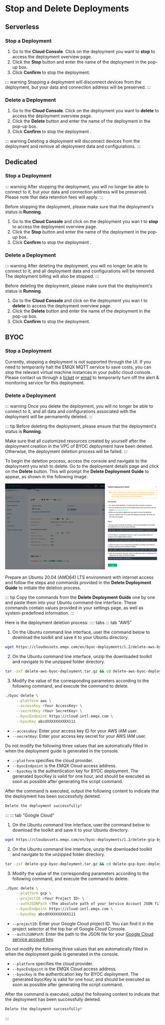 # Stop and Delete Deployments

## Serverless

### Stop a Deployment

1. Go to the **Cloud Console**. Click on the deployment you want to **stop** to access the deployment overview page.
2. Click the **Stop** button and enter the name of the deployment in the pop-up box.
3. Click **Confirm** to stop the deployment.

::: warning
Stopping a deployment will disconnect devices from the deployment, but your data and connection address will be preserved.
:::

### Delete a Deployment

1. Go to the **Cloud Console**. Click on the deployment you want to **delete** to access the deployment overview page.
2. Click the **Delete** button and enter the name of the deployment in the pop-up box.
3. Click **Confirm** to stop the deployment .

::: warning
Deleting a deployment will disconnect devices from the deployment and remove all deployment data and configurations.
:::


## Dedicated

### Stop a Deployment
::: warning
After stopping the deployment, you will no longer be able to connect to it, but your data and connection address will be preserved. Please note that data retention fees will apply.
:::

Before stopping the deployment, please make sure that the deployment's status is **Running**.

1. Go to the **Cloud Console** and click on the deployment you wan t to **stop** to access the deployment overview page.
2. Click the **Stop** button and enter the name of the deployment in the pop-up box.
3. Click **Confirm** to stop the deployment .


### Delete a Deployment
::: warning
After deleting the deployment, you will no longer be able to connect to it, and all deployment data and configurations will be removed. The deployment billing will also be stopped.
:::

Before deleting the deployment, please make sure that the deployment's status is **Running**.

1. Go to the **Cloud Console** and click on the deployment you wan t to **delete** to access the deployment overview page.
2. Click the **Delete** button and enter the name of the deployment in the pop-up box.
3. Click **Confirm** to stop the deployment.


## BYOC

### Stop a Deployment
Currently, stopping a deployment is not supported through the UI. If you need to temporarily halt the EMQX MQTT service to save costs, you can stop the relevant virtual machine instances in your public cloud console. Please contact us through a [ticket](../feature/tickets.md) or [email](mailto:cloud-support@emqx.io) to temporarily turn off the alert & monitoring service for this deployment.

### Delete a Deployment
::: warning
Once you delete the deployment, you will no longer be able to connect to it, and all data and configurations associated with the deployment will be permanently deleted.
:::

::: tip
Before deleting the deployment, please ensure that the deployment's status is **Running**.

Make sure that all customized resources created by yourself after the deployment creation in the VPC of BYOC deployment have been deleted. Otherwise, the deployment deletion process will be failed.
:::

To begin the deletion process, access the console and navigate to the deployment you wish to delete. Go to the deployment details page and click on the **Delete** button. This will prompt the **Delete Deployment Guide** to appear, as shown in the following image:

![byoc_delete_deployment](./_assets/byoc_delete_deployment.png)

Prepare an Ubuntu 20.04 (AMD64) LTS environment with internet access and follow the steps and commands provided in the **Delete Deployment Guide** to initiate the deletion process.

::: tip
Copy the commands from the **Delete Deployment Guide** one by one and paste them into your Ubuntu command-line interface. These commands contain values provided in your settings page, as well as system-predefined information.
:::

Here is the deployment deletion process:
:::: tabs
::: tab "AWS"
1. On the Ubuntu command line interface, user the command below to download the toolkit and save it to your Ubuntu directory.
```bash
wget https://cloudassets.emqx.com/en/byoc-deployments/1.2/delete-aws-byoc-deployment.tar.gz
```

2. On the Ubuntu command line interface, unzip the downloaded toolkit and navigate to the unzipped folder directory.
```bash
tar -zxf delete-aws-byoc-deployment.tar.gz && cd delete-aws-byoc-deployment
```
3. Modify the value of the corresponding parameters according to the following command, and execute the command to delete.
```bash
./byoc delete \
     --platform aws \
     --accessKey <Your AccessKey> \
     --secretKey <Your SecretKey> \
     --byocEndpoint https://cloud-intl.emqx.com \
     --byocKey abcdXXXXXXXXXX111
```

- `--accessKey`: Enter your access key ID for your AWS IAM user.
- `--secretKey`: Enter your access key secret for your AWS IAM user.

Do not modify the following three values that are automatically filled in when the deployment guide is generated in the console.

- `--platform` specifies the cloud provider.
- `--byocEndpoint` is the EMQX Cloud access address.
- `--byocKey` is the authentication key for BYOC deployment. The generated byocKey is valid for one hour, and should be executed as soon as possible after generating the script command.

After the command is executed, output the following content to indicate that the deployment has been successfully deleted.
```bash
Delete the deployment successfully!
```
:::
::: tab "Google Cloud"
1. On the Ubuntu command line interface, user the command below to download the toolkit and save it to your Ubuntu directory.
```bash
wget https://cloudassets.emqx.com/en/byoc-deployments/1.2/delete-gcp-byoc-deployment.tar.gz
```

2. On the Ubuntu command line interface, unzip the downloaded toolkit and navigate to the unzipped folder directory.
```bash
tar -zxf delete-gcp-byoc-deployment.tar.gz && cd delete-gcp-byoc-deployment
```
3. Modify the value of the corresponding parameters according to the following command, and execute the command to delete.
```bash
./byoc delete \
     --platform gcp \
     --projectID <Your Project ID> \
     --authJSONPath <The absolute path of your Service Account JSON file> \
     --byocEndpoint https://cloud-intl.emqx.com \
     --byocKey abcdXXXXXXXXXX111
```

- `--projectID`: Enter your Google Cloud project ID. You can find it in the project selector at the top bar of Google Cloud Console.
- `--authJSONPath`: Enter the path to the JSON file for your [Google Cloud service account key](https://cloud.google.com/iam/docs/keys-create-delete#creating).

Do not modify the following three values that are automatically filled in when the deployment guide is generated in the console.

- `--platform` specifies the cloud provider.
- `--byocEndpoint` is the EMQX Cloud access address.
- `--byocKey` is the authentication key for BYOC deployment. The generated byocKey is valid for one hour, and should be executed as soon as possible after generating the script command.

After the command is executed, output the following content to indicate that the deployment has been successfully deleted.
```bash
Delete the deployment successfully!
```
:::